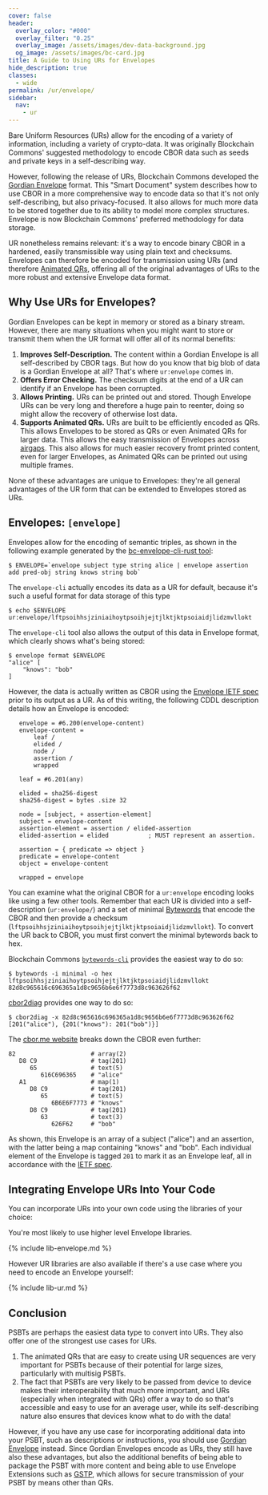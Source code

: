 ```yaml
---
cover: false
header:
  overlay_color: "#000"
  overlay_filter: "0.25"
  overlay_image: /assets/images/dev-data-background.jpg
  og_image: /assets/images/bc-card.jpg
title: A Guide to Using URs for Envelopes
hide_description: true
classes:
  - wide
permalink: /ur/envelope/
sidebar:
  nav:
    - ur
---
```


Bare Uniform Resources (URs) allow for the encoding of a variety of
information, including a variety of crypto-data. It was originally Blockchain Commons' suggested methodology to encode CBOR data such as seeds and private keys in a self-describing way.

However, following the release of URs, Blockchain Commons developed the [Gordian Envelope](/envelope/) format. This "Smart Document" system describes how to use CBOR in a more comprehensive way to encode data so that it's not only self-describing, but also privacy-focused. It also allows for much more data to be stored together due to its ability to model more complex structures. Envelope is now Blockchain Commons' preferred methodology for data storage.

UR nonetheless remains relevant: it's a way to encode binary CBOR in a hardened, easily transmissible way using plain text and checksums. Envelopes can therefore be encoded for transmission using URs (and therefore [Animated QRs](/animated-qrs/), offering all of the original advantages of URs to the more robust and extensive Envelope data format.

## Why Use URs for Envelopes?

Gordian Envelopes can be kept in memory or stored as a binary stream. However, there are many situations when you might want to store or transmit them when the UR format will offer all of its normal benefits:

1. **Improves Self-Description.** The content within a Gordian Envelope is all self-described by CBOR tags. But how do you know that big blob of data is a Gordian Envelope at all? That's where `ur:envelope` comes in. 
1. **Offers Error Checking.** The checksum digits at the end of a UR can identify if an Envelope has been corrupted.
1. **Allows Printing.** URs can be printed out and stored. Though Envelope URs can be very long and therefore a huge pain to reenter, doing so might allow the recovery of otherwise lost data.
1. **Supports Animated QRs.** URs are built to be efficiently encoded as QRs. This allows Envelopes to be stored as QRs or even Animated QRs for larger data. This allows the easy transmission of Envelopes across [airgaps](/airgaps/). This also allows for much easier recovery fromt printed content, even for larger Envelopes, as Animated QRs can be printed out using multiple frames.

None of these advantages are unique to Envelopes: they're all general advantages of the UR form that can be extended to Envelopes stored as URs.

## Envelopes: `[envelope]`

Envelopes allow for the encoding of semantic triples, as shown in the following example generated by the [bc-envelope-cli-rust tool](https://github.com/BlockchainCommons/bc-envelope-cli-rust/tree/master):
```
$ ENVELOPE=`envelope subject type string alice | envelope assertion add pred-obj string knows string bob`
```
The `envelope-cli` actually encodes its data as a UR for default, because it's such a useful format for data storage of this type
```
$ echo $ENVELOPE
ur:envelope/lftpsoihhsjziniaihoytpsoihjejtjlktjktpsoiaidjlidzmvllokt
```
The `envelope-cli` tool also allows the output of this data in Envelope format, which clearly shows what's being stored:
```
$ envelope format $ENVELOPE
"alice" [
    "knows": "bob"
]
```
However, the data is actually written as CBOR using the [Envelope IETF spec](https://datatracker.ietf.org/doc/draft-mcnally-envelope/) prior to its output as a UR. As of this writing, the following CDDL description details how an Envelope is encoded:

```
   envelope = #6.200(envelope-content)
   envelope-content =
       leaf /
       elided /
       node /
       assertion /
       wrapped

   leaf = #6.201(any)

   elided = sha256-digest
   sha256-digest = bytes .size 32

   node = [subject, + assertion-element]
   subject = envelope-content
   assertion-element = assertion / elided-assertion
   elided-assertion = elided           ; MUST represent an assertion.

   assertion = { predicate => object }
   predicate = envelope-content
   object = envelope-content

   wrapped = envelope
```
You can examine what the original CBOR for a `ur:envelope` encoding looks like using a few other tools. Remember that each UR is divided into a self-description (`ur:envelope/`) and a set of minimal [Bytewords](/bytewords/) that encode the CBOR and then provide a checksum (`lftpsoihhsjziniaihoytpsoihjejtjlktjktpsoiaidjlidzmvllokt`). To convert the UR back to CBOR, you must first convert the minimal bytewords back to hex.

Blockchain Commons [`bytewords-cli`](https://github.com/BlockchainCommons/bytewords-cli) provides the easiest way to do so:
```
$ bytewords -i minimal -o hex lftpsoihhsjziniaihoytpsoihjejtjlktjktpsoiaidjlidzmvllokt
82d8c965616c696365a1d8c9656b6e6f7773d8c963626f62
```
[cbor2diag](https://github.com/cabo/cbor-diag/tree/master) provides one way to do so:
```
$ cbor2diag -x 82d8c965616c696365a1d8c9656b6e6f7773d8c963626f62
[201("alice"), {201("knows"): 201("bob")}]
```
The [cbor.me website](https://cbor.me/) breaks down the CBOR even further:
```
82                     # array(2)
   D8 C9               # tag(201)
      65               # text(5)
         616C696365    # "alice"
   A1                  # map(1)
      D8 C9            # tag(201)
         65            # text(5)
            6B6E6F7773 # "knows"
      D8 C9            # tag(201)
         63            # text(3)
            626F62     # "bob"
```
As shown, this Envelope is an array of a subject ("alice") and an assertion, with the latter being a map containing "knows" and "bob". Each individual element of the Envelope is tagged `201` to mark it as an Envelope leaf, all in accordance with the [IETF spec](https://datatracker.ietf.org/doc/draft-mcnally-envelope/).

## Integrating Envelope URs Into Your Code

You can incorporate URs into your own code using the libraries of your choice:

You're most likely to use higher level Envelope libraries.

{% include lib-envelope.md %}

However UR libraries are also available if there's a use case where you need to encode an Envelope yourself:

{% include lib-ur.md %}

## Conclusion

PSBTs are perhaps the easiest data type to convert into URs. They also
offer one of the strongest use cases for URs.

1. The animated QRs that are easy to create using UR sequences are
very important for PSBTs because of their potential for large sizes,
particularly with multisig PSBTs.
2. The fact that PSBTs are very likely to be passed from device to
device makes their interoperability that much more important, and URs
(especially when integrated with QRs) offer a way to do so that's
accessible and easy to use for an average user, while its
self-describing nature also ensures that devices know what to do with
the data!

However, if you have any use case for incorporating additional data into your PSBT, such as descriptions or instructions, you should use [Gordian Envelope](/envelope/) instead. Since Gordian Envelopes encode as URs, they still have also these advantages, but also the additional benefits of being able to package the PSBT with more content and being able to use Envelope Extensions such as [GSTP](/envelope/gstp/), which allows for secure transmission of your PSBT by means other than QRs.
